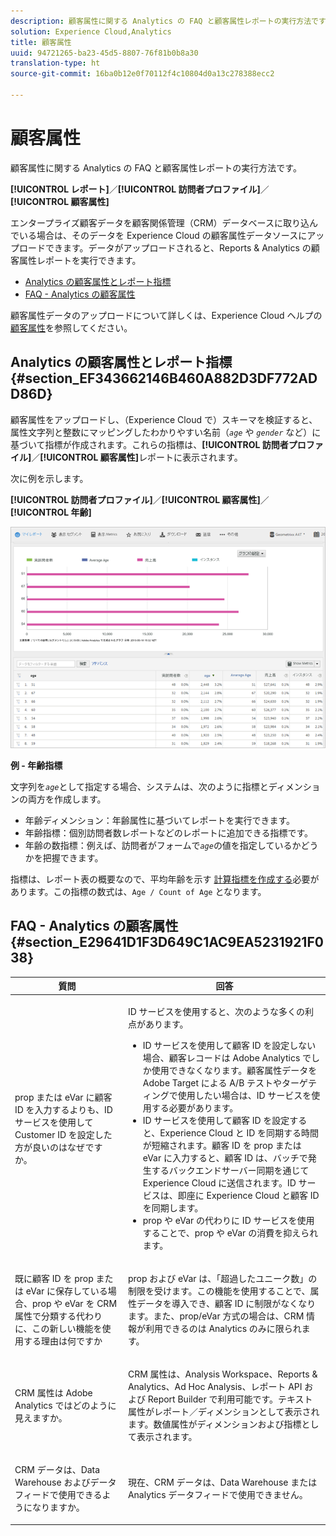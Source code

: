 ```yaml
---
description: 顧客属性に関する Analytics の FAQ と顧客属性レポートの実行方法です。
solution: Experience Cloud,Analytics
title: 顧客属性
uuid: 94721265-ba23-45d5-8807-76f81b0b8a30
translation-type: ht
source-git-commit: 16ba0b12e0f70112f4c10804d0a13c278388ecc2

---
```



# 顧客属性

顧客属性に関する Analytics の FAQ と顧客属性レポートの実行方法です。

**[!UICONTROL レポート]**／**[!UICONTROL 訪問者プロファイル]**／**[!UICONTROL 顧客属性]**

エンタープライズ顧客データを顧客関係管理（CRM）データベースに取り込んでいる場合は、そのデータを Experience Cloud の顧客属性データソースにアップロードできます。データがアップロードされると、Reports &amp; Analytics の顧客属性レポートを実行できます。

* [Analytics の顧客属性とレポート指標](/help/components/c-variables/dimensionslist/reports-customer-attributes.md#section_EF343662146B460A882D3DF772ADD86D)
* [FAQ - Analytics の顧客属性](/help/components/c-variables/dimensionslist/reports-customer-attributes.md#section_E29641D1F3D649C1AC9EA5231921F038)

顧客属性データのアップロードについて詳しくは、Experience Cloud ヘルプの[顧客属性](https://marketing.adobe.com/resources/help/ja_JP/mcloud/attributes.html)を参照してください。

## Analytics の顧客属性とレポート指標{#section_EF343662146B460A882D3DF772ADD86D}

顧客属性をアップロードし、（Experience Cloud で）スキーマを検証すると、属性文字列と整数にマッピングしたわかりやすい名前（*`age`* や *`gender`* など）に基づいて指標が作成されます。これらの指標は、**[!UICONTROL 訪問者プロファイル]**／**[!UICONTROL 顧客属性]**&#x200B;レポートに表示されます。

次に例を示します。

**[!UICONTROL 訪問者プロファイル]**／**[!UICONTROL 顧客属性]**／**[!UICONTROL 年齢]**

![](assets/report_age.png)

**例 - 年齢指標**

文字列を&#x200B;*`age`*&#x200B;として指定する場合、システムは、次のように指標とディメンションの両方を作成します。

* 年齢ディメンション：年齢属性に基づいてレポートを実行できます。
* 年齢指標：個別訪問者数レポートなどのレポートに追加できる指標です。
* 年齢の数指標：例えば、訪問者がフォームで&#x200B;*`age`*&#x200B;の値を指定しているかどうかを把握できます。

指標は、レポート表の概要なので、平均年齢を示す          [計算指標を作成する](https://marketing.adobe.com/resources/help/ja_JP/analytics/calcmetrics/)必要があります。この指標の数式は、`Age / Count of Age` となります。

## FAQ - Analytics の顧客属性 {#section_E29641D1F3D649C1AC9EA5231921F038}

<table id="table_88631069013B408EBB0A810657662B36"> 
 <thead> 
  <tr> 
   <th colname="col1" class="entry"> 質問 </th> 
   <th colname="col2" class="entry"> 回答 </th> 
  </tr> 
 </thead>
 <tbody> 
  <tr> 
   <td colname="col1"> <p>prop または eVar に顧客 ID を入力するよりも、ID サービスを使用して Customer ID を設定した方が良いのはなぜですか。 </p> </td> 
   <td colname="col2"> <p>ID サービスを使用すると、次のような多くの利点があります。 </p> 
    <ul id="ul_5D3659604D43419F9CA5920B4F93728E"> 
     <li id="li_BA2EF0715C5A47EFAFA7191CFAD088A4">ID サービスを使用して顧客 ID を設定しない場合、顧客レコードは Adobe Analytics でしか使用できなくなります。顧客属性データを Adobe Target による A/B テストやターゲティングで使用したい場合は、ID サービスを使用する必要があります。 </li> 
     <li id="li_228358684E474A298E39578D427BF932">ID サービスを使用して顧客 ID を設定すると、Experience Cloud と ID を同期する時間が短縮されます。顧客 ID を prop または eVar に入力すると、顧客 ID は、バッチで発生するバックエンドサーバー同期を通じて Experience Cloud に送信されます。ID サービスは、即座に Experience Cloud と顧客 ID を同期します。 </li> 
     <li id="li_BCF28219E4014FCF9F747C3D8D270526"> prop や eVar の代わりに ID サービスを使用することで、prop や eVar の消費を抑えられます。 </li> 
    </ul> </td> 
  </tr> 
  <tr> 
   <td colname="col1"> <p>既に顧客 ID を prop または eVar に保存している場合、prop や eVar を CRM 属性で分類する代わりに、この新しい機能を使用する理由は何ですか </p> </td> 
   <td colname="col2"> <p>prop および eVar は、「超過したユニーク数」の制限を受けます。この機能を使用することで、属性データを導入でき、顧客 ID に制限がなくなります。また、prop/eVar 方式の場合は、CRM 情報が利用できるのは Analytics のみに限られます。 </p> </td> 
  </tr> 
  <tr> 
   <td colname="col1"> <p>CRM 属性は Adobe Analytics ではどのように見えますか。 </p> </td> 
   <td colname="col2"> <p>CRM 属性は、Analysis Workspace、Reports &amp; Analytics、Ad Hoc Analysis、レポート API および Report Builder で利用可能です。テキスト属性がレポート／ディメンションとして表示されます。数値属性がディメンションおよび指標として表示されます。 </p> </td> 
  </tr> 
  <tr> 
   <td colname="col1"> <p>CRM データは、Data Warehouse およびデータフィードで使用できるようになりますか。 </p> </td> 
   <td colname="col2"> <p>現在、CRM データは、Data Warehouse または Analytics データフィードで使用できません。 </p> </td> 
  </tr> 
 </tbody> 
</table>

